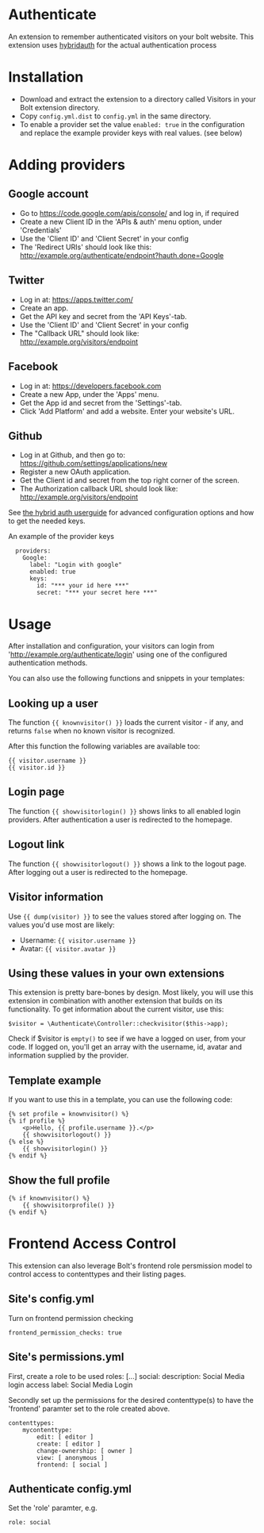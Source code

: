 Authenticate
============

An extension to remember authenticated visitors on your bolt website. This extension uses 
<a href="http://hybridauth.sourceforge.net" target="_blank">hybridauth</a> for the actual authentication process

Installation
============

  - Download and extract the extension to a directory called Visitors in your
    Bolt extension directory.
  - Copy `config.yml.dist` to `config.yml` in the same directory.
  - To enable a provider set the value `enabled: true` in the configuration and
    replace the example provider keys with real values. (see below)


Adding providers
================

Google account
--------------
  - Go to https://code.google.com/apis/console/ and log in, if required
  - Create a new Client ID in the 'APIs & auth' menu option, under 'Credentials'
  - Use the 'Client ID' and 'Client Secret' in your config
  - The 'Redirect URIs' should look like this:
    http://example.org/authenticate/endpoint?hauth.done=Google

Twitter
-------
  - Log in at: https://apps.twitter.com/
  - Create an app.
  - Get the API key and secret from the 'API Keys'-tab.
  - Use the 'Client ID' and 'Client Secret' in your config
  - The "Callback URL" should look like: http://example.org/visitors/endpoint

Facebook
--------
  - Log in at: https://developers.facebook.com
  - Create a new App, under the 'Apps' menu. 
  - Get the App id and secret from the 'Settings'-tab.
  - Click 'Add Platform' and add a website. Enter your website's URL.

Github
------
  - Log in at Github, and then go to: https://github.com/settings/applications/new
  - Register a new OAuth application.
  - Get the Client id and secret from the top right corner of the screen.
  - The Authorization callback URL should look like: http://example.org/visitors/endpoint

See <a href="http://hybridauth.sourceforge.net/userguide.html" target="_blank">
the hybrid auth userguide</a> for advanced configuration options and how to get
the needed keys.

An example of the provider keys

```
  providers:
    Google:
      label: "Login with google"
      enabled: true
      keys:
        id: "*** your id here ***"
        secret: "*** your secret here ***"
```

Usage
=====

After installation and configuration, your visitors can login from 'http://example.org/authenticate/login' 
using one of the configured authentication methods.

You can also use the following functions and snippets in your templates:

Looking up a user
-----------------

The function `{{ knownvisitor() }}` loads the current visitor - if any, and returns `false` when no known visitor is recognized.

After this function the following variables are available too:

    {{ visitor.username }}
    {{ visitor.id }}

Login page
----------

The function `{{ showvisitorlogin() }}` shows links to all enabled login providers. After authentication a user is redirected to the homepage.

Logout link
-----------

The function `{{ showvisitorlogout() }}` shows a link to the logout page. After logging out a user is redirected to the homepage.

Visitor information
-------------------

Use `{{ dump(visitor) }}` to see the values stored after logging on. The values you'd use most are likely:

  - Username: `{{ visitor.username }}`
  - Avatar: `{{ visitor.avatar }}`

Using these values in your own extensions
-----------------------------------------

This extension is pretty bare-bones by design. Most likely, you will use this extension in combination with another extension that builds on its functionality. To get information about the current visitor, use this:

    $visitor = \Authenticate\Controller::checkvisitor($this->app);

Check if $visitor is `empty()` to see if we have a logged on user, from your code. If logged on, you'll get an array with the username, id, avatar and information supplied by the provider.


Template example
----------------

If you want to use this in a template, you can use the following code:

    {% set profile = knownvisitor() %}
    {% if profile %}
        <p>Hello, {{ profile.username }}.</p>
        {{ showvisitorlogout() }}
    {% else %}
        {{ showvisitorlogin() }}
    {% endif %}


Show the full profile
---------------------

    {% if knownvisitor() %}
        {{ showvisitorprofile() }}
    {% endif %}

Frontend Access Control
=======================

This extension can also leverage Bolt's frontend role persmission model to control access to contenttypes and their listing pages.

Site's config.yml
-----------------

Turn on frontend permission checking

    frontend_permission_checks: true

Site's permissions.yml
----------------------

First, create a role to be used
    roles:
        [...]
        social:
            description: Social Media login access
            label: Social Media Login

Secondly set up the permissions for the desired contenttype(s) to have the 'frontend' paramter set to the role created above.

    contenttypes:
        mycontenttype:
            edit: [ editor ]
            create: [ editor ]
            change-ownership: [ owner ]
            view: [ anonymous ]
            frontend: [ social ]

Authenticate config.yml
-----------------------

Set the 'role' paramter, e.g.

    role: social
